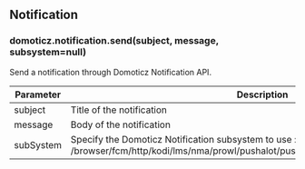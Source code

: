 ## Notification

### **domoticz.notification.send(subject, message, subsystem=null)**
Send a notification through Domoticz Notification API.

| Parameter | Description                           |
| --------- | ------------------------------------- |
| subject   | Title of the notification |
| message   | Body of the notification |
| subSystem | Specify the Domoticz Notification subsystem to use : <null>/browser/fcm/http/kodi/lms/nma/prowl/pushalot/pushbullet/pushover/pushsafer/telegram |